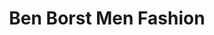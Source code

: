---
address: Hoofdstraat 81
title: Ben Borst Men Fashion
city: Noordwijk
zip: 2202 EV
country: Netherlands
lat: 52.243327
lng: 4.43189
phone: 071 3647036
email: bernard@benborst.nl
url: 
---